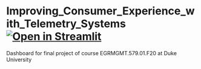 # Improving_Consumer_Experience_with_Telemetry_Systems [![Open in Streamlit](https://static.streamlit.io/badges/streamlit_badge_black_white.svg)](https://share.streamlit.io/felbuch/consumer_experience_and_telemetry/main/app.py)
Dashboard for final project of course EGRMGMT.579.01.F20 at Duke University
